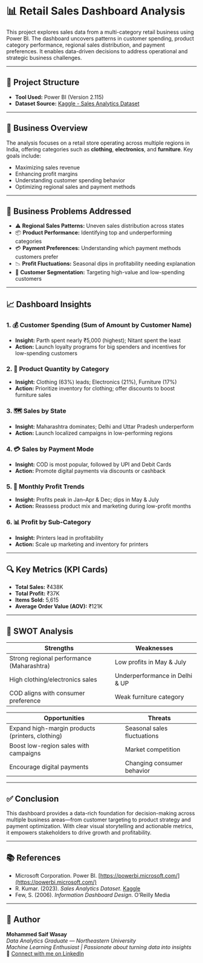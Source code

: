 # 📊 Retail Sales Dashboard Analysis

This project explores sales data from a multi-category retail business using Power BI. The dashboard uncovers patterns in customer spending, product category performance, regional sales distribution, and payment preferences. It enables data-driven decisions to address operational and strategic business challenges.

---

## 🧱 Project Structure

- **Tool Used:** Power BI (Version 2.115)
- **Dataset Source:** [Kaggle - Sales Analytics Dataset](https://www.kaggle.com/datasets/rkumar/sales-analytics)
---

## 🧠 Business Overview

The analysis focuses on a retail store operating across multiple regions in India, offering categories such as **clothing**, **electronics**, and **furniture**. Key goals include:

- Maximizing sales revenue
- Enhancing profit margins
- Understanding customer spending behavior
- Optimizing regional sales and payment methods

---

## 🎯 Business Problems Addressed

- ⚠️ **Regional Sales Patterns:** Uneven sales distribution across states
- 📦 **Product Performance:** Identifying top and underperforming categories
- 💳 **Payment Preferences:** Understanding which payment methods customers prefer
- 📉 **Profit Fluctuations:** Seasonal dips in profitability needing explanation
- 👥 **Customer Segmentation:** Targeting high-value and low-spending customers

---

## 📈 Dashboard Insights

### 1. 💰 Customer Spending (Sum of Amount by Customer Name)
- **Insight:** Parth spent nearly ₹5,000 (highest); Nitant spent the least
- **Action:** Launch loyalty programs for big spenders and incentives for low-spending customers

### 2. 🧺 Product Quantity by Category
- **Insight:** Clothing (63%) leads; Electronics (21%), Furniture (17%)
- **Action:** Prioritize inventory for clothing; offer discounts to boost furniture sales

### 3. 🗺️ Sales by State
- **Insight:** Maharashtra dominates; Delhi and Uttar Pradesh underperform
- **Action:** Launch localized campaigns in low-performing regions

### 4. 💳 Sales by Payment Mode
- **Insight:** COD is most popular, followed by UPI and Debit Cards
- **Action:** Promote digital payments via discounts or cashback

### 5. 📆 Monthly Profit Trends
- **Insight:** Profits peak in Jan–Apr & Dec; dips in May & July
- **Action:** Reassess product mix and marketing during low-profit months

### 6. 📊 Profit by Sub-Category
- **Insight:** Printers lead in profitability
- **Action:** Scale up marketing and inventory for printers

---

## 🔍 Key Metrics (KPI Cards)

- **Total Sales:** ₹438K
- **Total Profit:** ₹37K
- **Items Sold:** 5,615
- **Average Order Value (AOV):** ₹121K

---

## 🧰 SWOT Analysis

| Strengths | Weaknesses |
| --------- | ---------- |
| Strong regional performance (Maharashtra) | Low profits in May & July |
| High clothing/electronics sales | Underperformance in Delhi & UP |
| COD aligns with consumer preference | Weak furniture category |

| Opportunities | Threats |
| ------------- | ------- |
| Expand high-margin products (printers, clothing) | Seasonal sales fluctuations |
| Boost low-region sales with campaigns | Market competition |
| Encourage digital payments | Changing consumer behavior |

---

## ✅ Conclusion

This dashboard provides a data-rich foundation for decision-making across multiple business areas—from customer targeting to product strategy and payment optimization. With clear visual storytelling and actionable metrics, it empowers stakeholders to drive growth and profitability.

---

## 📚 References

- Microsoft Corporation. Power BI. [https://powerbi.microsoft.com/](https://powerbi.microsoft.com/)
- R. Kumar. (2023). *Sales Analytics Dataset*. [Kaggle](https://www.kaggle.com/datasets/rkumar/sales-analytics)
- Few, S. (2006). *Information Dashboard Design*. O’Reilly Media

---

## 🧠 Author

**Mohammed Saif Wasay**  
*Data Analytics Graduate — Northeastern University*  
*Machine Learning Enthusiast | Passionate about turning data into insights*  
🔗 [Connect with me on LinkedIn](https://www.linkedin.com/in/mohammed-saif-wasay-4b3b64199/)
